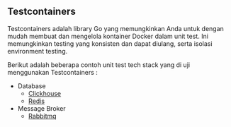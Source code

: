 ## Testcontainers

Testcontainers adalah library Go yang memungkinkan Anda untuk dengan mudah membuat dan mengelola kontainer Docker dalam
unit test. Ini memungkinkan testing yang konsisten dan dapat diulang, serta isolasi environment testing.

Berikut adalah beberapa contoh unit test tech stack yang di uji menggunakan Testcontainers :
- Database
  - [Clickhouse](https://github.com/ciazhar/go-zhar/blob/master/examples/clickhouse/crud-testcontainers/internal/repository/clickhouse_repository_test.go)
  - [Redis](https://github.com/ciazhar/go-zhar/blob/master/examples/redis/crud-testcontainers/internal/repository/redis_repository_test.go)
- Message Broker
  - [Rabbitmq](https://github.com/ciazhar/go-zhar/blob/master/examples/rabbitmq/publish-consume-testcontainers/internal/service/basic_service_test.go)